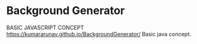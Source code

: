 # Background Generator
BASIC JAVASCRIPT CONCEPT
https://kumararunav.github.io/BackgroundGenerator/
Basic java concept.
